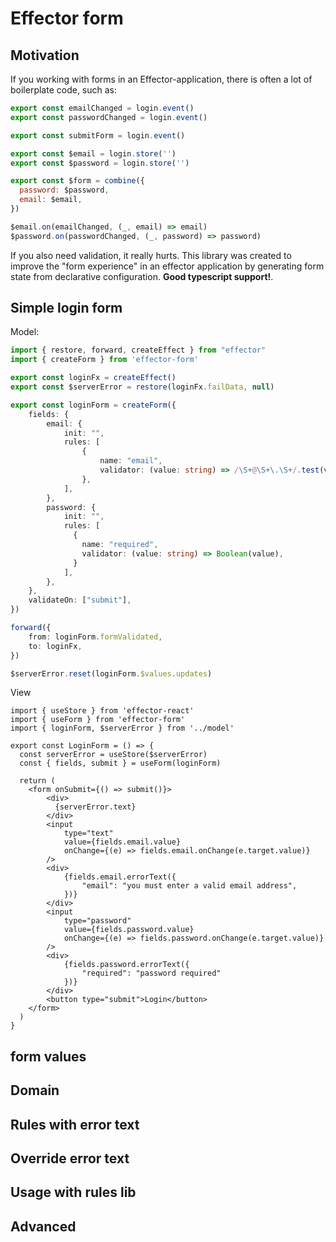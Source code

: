# Effector form

## Motivation

If you working with forms in an Effector-application, there is often a lot of boilerplate code, such as:

```js
export const emailChanged = login.event()
export const passwordChanged = login.event()

export const submitForm = login.event()

export const $email = login.store('')
export const $password = login.store('')

export const $form = combine({
  password: $password,
  email: $email,
})

$email.on(emailChanged, (_, email) => email)
$password.on(passwordChanged, (_, password) => password)
```

If you also need validation, it really hurts. This library was created to improve the "form experience" in an effector application by generating form state from declarative configuration. **Good typescript support!**.


## Simple login form

Model:
```ts
import { restore, forward, createEffect } from "effector"
import { createForm } from 'effector-form'

export const loginFx = createEffect()
export const $serverError = restore(loginFx.failData, null)

export const loginForm = createForm({
    fields: {
        email: {
            init: "",
            rules: [
                {
                    name: "email",
                    validator: (value: string) => /\S+@\S+\.\S+/.test(value)
                },
            ],
        },
        password: {
            init: "",
            rules: [
              {
                name: "required",
                validator: (value: string) => Boolean(value),
              }
            ],
        },
    },
    validateOn: ["submit"],
})

forward({
    from: loginForm.formValidated,
    to: loginFx,
})

$serverError.reset(loginForm.$values.updates)
```

View
```tsx
import { useStore } from 'effector-react'
import { useForm } from 'effector-form'
import { loginForm, $serverError } from '../model'

export const LoginForm = () => {
  const serverError = useStore($serverError)
  const { fields, submit } = useForm(loginForm)

  return (
    <form onSubmit={() => submit()}>
        <div>
          {serverError.text}
        </div>
        <input
            type="text"
            value={fields.email.value}
            onChange={(e) => fields.email.onChange(e.target.value)}
        />
        <div>
            {fields.email.errorText({
                "email": "you must enter a valid email address",
            })}
        </div>
        <input
            type="password"
            value={fields.password.value}
            onChange={(e) => fields.password.onChange(e.target.value)}
        />
        <div>
            {fields.password.errorText({
                "required": "password required"
            })}
        </div>
        <button type="submit">Login</button>
    </form>
  )
}

```

## form values
## Domain
## Rules with error text
## Override error text
## Usage with rules lib
## Advanced
